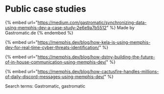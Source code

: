 # Public case studies

{% embed url="https://medium.com/gastromatic/synchronizing-data-using-memphis-dev-a-case-study-2e6e9a7b5512" %}
Made by Gastromatic.de
{% endembed %}

{% embed url="https://memphis.dev/blog/how-kela-is-using-memphis-dev-for-real-time-cyber-threats-identification/" %}

{% embed url="https://memphis.dev/blog/how-dstny-building-the-future-of-in-house-communication-using-memphis-dev/" %}

{% embed url="https://memphis.dev/blog/how-cactusfire-handles-millions-of-daily-discord-messages-using-memphis-dev/" %}

Search terms: Gastromatic, gastromatic

